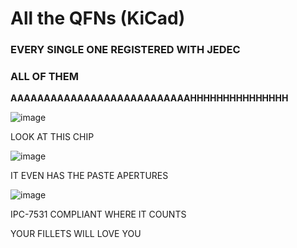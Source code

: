 # All the QFNs (KiCad)
### EVERY SINGLE ONE REGISTERED WITH JEDEC
### ALL OF THEM 
**AAAAAAAAAAAAAAAAAAAAAAAAAAAHHHHHHHHHHHHHHH**

![image](https://github.com/user-attachments/assets/11638d08-7fbe-4f3f-bc57-d564c19935f2)

LOOK AT THIS CHIP

![image](https://github.com/user-attachments/assets/8d4073be-ce1b-48f8-a9ab-ed0176ba5a5b)

IT EVEN HAS THE PASTE APERTURES


![image](https://github.com/user-attachments/assets/190da8ae-9302-4ae3-b3b6-dfe73e602212)

IPC-7531 COMPLIANT WHERE IT COUNTS

YOUR FILLETS WILL LOVE YOU
